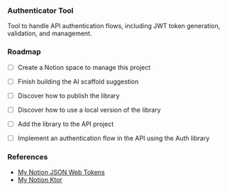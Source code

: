 ### Authenticator Tool

Tool to handle API authentication flows, including JWT token generation, validation, and management.

### Roadmap

- [ ] Create a Notion space to manage this project
- [ ] Finish building the AI scaffold suggestion
- [ ] Discover how to publish the library
- [ ] Discover how to use a local version of the library
- [ ] Add the library to the API project
- [ ] Implement an authentication flow in the API using the Auth library


### References
- [My Notion JSON Web Tokens](https://www.notion.so/fernando-avanzo/Doc-JSON-Web-Tokens-125b3def3e7c80099293f2b8ec520b9b?pvs=4)
- [My Notion Ktor](https://www.notion.so/fernando-avanzo/stack-Ktor-316e609909fb437a8b5f1ce83d28399f?pvs=4)
